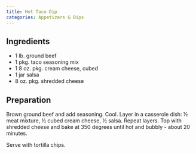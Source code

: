 ```yaml
---
title: Hot Taco Dip
categories: Appetizers & Dips
---
```


## Ingredients

- 1 lb. ground beef
- 1 pkg. taco seasoning mix
- 1 8 oz. pkg. cream cheese, cubed
- 1 jar salsa
- 8 oz. pkg. shredded cheese

## Preparation

Brown ground beef and add seasoning.  Cool.  Layer in a casserole dish: ½ meat mixture, ½ cubed cream cheese, ½ salsa.  Repeat layers.  Top with shredded cheese and bake at 350 degrees until hot and bubbly - about 20 minutes.

Serve with tortilla chips.

